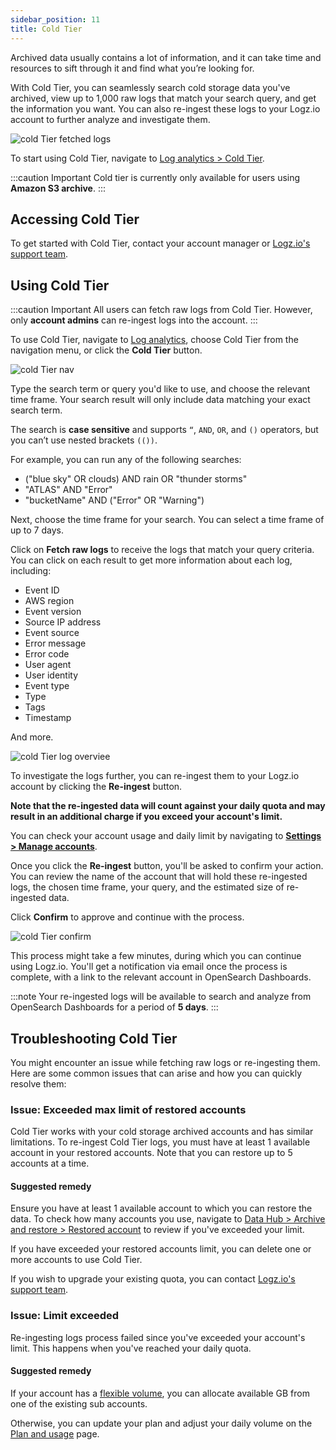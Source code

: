 ```yaml
---
sidebar_position: 11
title: Cold Tier
---
```


Archived data usually contains a lot of information, and it can take time and resources to sift through it and find what you’re looking for.

With Cold Tier, you can seamlessly search cold storage data you've archived, view up to 1,000 raw logs that match your search query, and get the information you want. You can also re-ingest these logs to your Logz.io account to further analyze and investigate them.


![cold Tier fetched logs](https://dytvr9ot2sszz.cloudfront.net/logz-docs/cold-search/cold-search-close-up.png)

To start using Cold Tier, navigate to [Log analytics > Cold Tier](https://app.logz.io/#/dashboard/osd/discover/).

:::caution Important 
Cold tier is currently only available for users using **Amazon S3 archive**. 
:::

<!-- ### Cold search overview

Once you've [set up an AWS S3 archive](/user-guide/archive-and-restore/configure-archiving.html) and granted the relevant Cold search permissions, you can start using the feature from the main Log analytics dashboard.

Click on the Cold search button to open the relevant screen. 

-->

## Accessing Cold Tier

To get started with Cold Tier, contact your account manager or [Logz.io's support team](mailto:help@logz.io).

## Using Cold Tier


:::caution Important
All users can fetch raw logs from Cold Tier. However, only **account admins** can re-ingest logs into the account.
:::

To use Cold Tier, navigate to [Log analytics](https://app.logz.io/#/dashboard/osd/discover/), choose Cold Tier from the navigation menu, or click the **Cold Tier** button.

![cold Tier nav](https://dytvr9ot2sszz.cloudfront.net/logz-docs/cold-search/cold-search-from-nav.png)


Type the search term or query you'd like to use, and choose the relevant time frame. Your search result will only include data matching your exact search term.

The search is **case sensitive** and supports `“`, `AND`, `OR`, and `()` operators, but you can’t use nested brackets `(())`.

For example, you can run any of the following searches:

* ("blue sky" OR clouds) AND rain OR "thunder storms"
* "ATLAS" AND "Error"
* "bucketName" AND ("Error" OR "Warning")


Next, choose the time frame for your search. You can select a time frame of up to 7 days.

Click on **Fetch raw logs** to receive the logs that match your query criteria. You can click on each result to get more information about each log, including:

* Event ID
* AWS region
* Event version
* Source IP address
* Event source
* Error message
* Error code
* User agent 
* User identity
* Event type
* Type
* Tags
* Timestamp

And more.

![cold Tier log overviee](https://dytvr9ot2sszz.cloudfront.net/logz-docs/cold-search/cold-search-log-results.png)

To investigate the logs further, you can re-ingest them to your Logz.io account by clicking the **Re-ingest** button.


**Note that the re-ingested data will count against your daily quota and may result in an additional charge if you exceed your account's limit.**

You can check your account usage and daily limit by navigating to [**Settings > Manage accounts**](https://app.logz.io/#/dashboard/settings/manage-accounts).

Once you click the **Re-ingest** button, you'll be asked to confirm your action. You can review the name of the account that will hold these re-ingested logs, the chosen time frame, your query, and the estimated size of re-ingested data. 

Click **Confirm** to approve and continue with the process. 

![cold Tier confirm](https://dytvr9ot2sszz.cloudfront.net/logz-docs/cold-search/confirmation-message.png)

This process might take a few minutes, during which you can continue using Logz.io. You'll get a notification via email once the process is complete, with a link to the relevant account in OpenSearch Dashboards.

:::note
Your re-ingested logs will be available to search and analyze from OpenSearch Dashboards for a period of **5 days**.
:::


## Troubleshooting Cold Tier

You might encounter an issue while fetching raw logs or re-ingesting them. Here are some common issues that can arise and how you can quickly resolve them:

### Issue: Exceeded max limit of restored accounts

Cold Tier works with your cold storage archived accounts and has similar limitations. To re-ingest Cold Tier logs, you must have at least 1 available account in your restored accounts. Note that you can restore up to 5 accounts at a time.

#### Suggested remedy

Ensure you have at least 1 available account to which you can restore the data. To check how many accounts you use, navigate to [Data Hub > Archive and restore > Restored account](https://app.logz.io/#/dashboard/tools/archive-and-restore) to review if you've exceeded your limit.

If you have exceeded your restored accounts limit, you can delete one or more accounts to use Cold Tier. 

If you wish to upgrade your existing quota, you can contact [Logz.io's support team](mailto:help@logz.io).


### Issue: Limit exceeded

Re-ingesting logs process failed since you've exceeded your account's limit. This happens when you've reached your daily quota.

#### Suggested remedy


If your account has a [flexible volume](/docs/user-guide/admin/logzio-accounts/flexible-volume/), you can allocate available GB from one of the existing sub accounts.

Otherwise, you can update your plan and adjust your daily volume on the [Plan and usage](https://app.logz.io/#/dashboard/settings/plan-and-billing/plan) page.


<!-- ###### Additional resources
{:.no_toc}

* [Read more](https://logz.io/blog/kibana-advanced/) about creating and running advanced searches in OpenSearch Dashboards.  -->